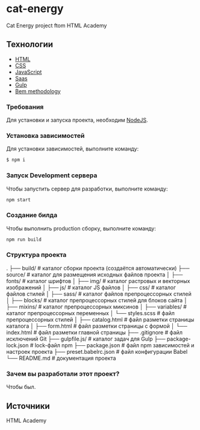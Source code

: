 # cat-energy

Cat Energy project ftom HTML Academy

## Технологии

- [HTML](https://html.spec.whatwg.org/multipage/)
- [CSS](https://www.w3.org/Style/CSS/specs.en.html)
- [JavaScript](https://tc39.es/ecma262/)
- [Saas](https://sass-lang.com/)
- [Gulp](https://gulpjs.com/)
- [Bem methodology](https://ru.bem.info/methodology/)

### Требования

Для установки и запуска проекта, необходим [NodeJS](https://nodejs.org/).

### Установка зависимостей

Для установки зависимостей, выполните команду:

```sh
$ npm i
```

### Запуск Development сервера

Чтобы запустить сервер для разработки, выполните команду:

```sh
npm start
```

### Создание билда

Чтобы выполнить production сборку, выполните команду:

```sh
npm run build
```

### Структура проекта

.
├── build/ # каталог сборки проекта (cоздаётся автоматически)
├── source/ # каталог для размещения исходных файлов проекта
│ ├── fonts/ # каталог шрифтов
│ ├── img/ # каталог растровых и векторных изображений
│ ├── js/ # каталог JS файлов
│ ├── css/ # каталог файлов стилей
│ ├── sass/ # каталог файлов препроцессорных стилей
│ ├── blocks/ # каталог препроцессорных стилей для блоков сайта
│ ├── mixins/ # каталог препроцессорных миксинов
│ ├── variables/ # каталог препроцессорных переменных
│ └── styles.scss # файл препроцессорных стилей
│ ├── catalog.html # файл разметки страницы каталога
│ ├── form.html # файл разметки страницы с формой
│ └── index.html # файл разметки главной страницы
├── .gitignore # файл исключений Git
├── gulpfile.js/ # каталог задач для Gulp
├── package-lock.json # lock-файл npm
├── package.json # файл npm зависимостей и настроек проекта
├── preset.babelrc.json # файл конфигурации Babel
└── README.md # документация проекта

### Зачем вы разработали этот проект?

Чтобы был.

## Источники

HTML Academy
